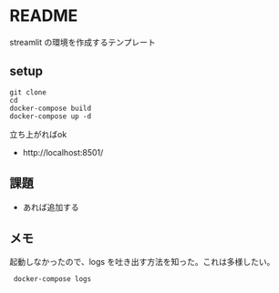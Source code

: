 # README

streamlit の環境を作成するテンプレート

## setup

```shell
git clone
cd
docker-compose build
docker-compose up -d
```

立ち上がればok

- http://localhost:8501/

## 課題

- あれば追加する

## メモ

起動しなかったので、logs を吐き出す方法を知った。これは多様したい。

```shell
 docker-compose logs
```
